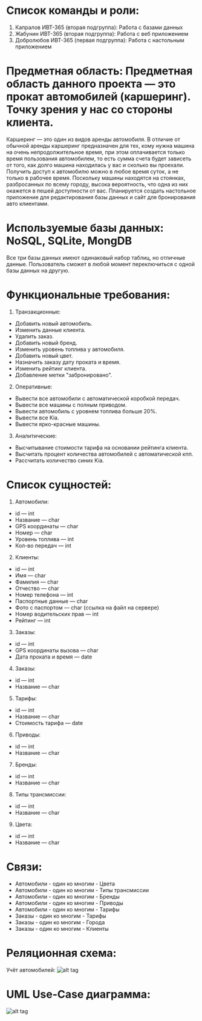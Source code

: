 # Cписок команды и роли:
1. Капралов ИВТ-365 (вторая подгруппа): Работа с базами данных
2. Жабунин ИВТ-365 (вторая подгруппа): Работа с веб приложением
3. Добролюбов ИВТ-365 (первая подгруппа): Работа с настольным приложением

# Предметная область: Предметная область данного проекта — это прокат автомобилей (каршеринг). Точку зрения у нас со стороны клиента.
Каршеринг — это один из видов аренды автомобиля. В отличие от обычной аренды каршеринг предназначен для тех, кому нужна машина на очень непродолжительное время, при этом оплачивается только время пользования автомобилем, то есть сумма счета будет зависеть от того, как долго машина находилась у вас и сколько вы проехали. Получить доступ к автомобилю можно в любое время суток, а не только в рабочее время. Поскольку машины находятся на стоянках, разбросанных по всему городу, высока вероятность, что одна из них окажется в пешей доступности от вас.
Планируется создать настольное приложение для редактирования базы данных и сайт для бронирования авто клиентами.

# Используемые базы данных: NoSQL, SQLite, MongDB
Все три базы данных имеют одинаковый набор таблиц, но отличные данные. Пользователь сможет в любой момент переключиться с одной базы данных на другую.

# Функциональные требования:
1. Транзакционные:
* Добавить новый автомобиль.
* Изменить данные клиента.
* Удалить заказ.
* Добавить новый бренд.
* Изменить уровень топлива у автомобиля.
* Добавить новый цвет.
* Назначить заказу дату проката и время.
* Изменить рейтинг клиента.
* Добавление метки "забронировано".
2. Оперативные:
* Вывести все автомобили с автоматической коробкой передач.
* Вывести все машины с полным приводом.
* Вывести автомобиль с уровнем топлива больше 20%.
* Вывести все Kia.
* Вывести ярко-красные машины.
3. Аналитические:
* Высчитывание стоимости тарифа на основании рейтинга клиента.
* Высчитать процент количества автомобилей с автоматической кпп.
* Рассчитать количество синих Kia.

# Список сущностей:
1. Автомобили:
* id — int
* Название — char
* GPS координаты — char
* Номер — char
* Уровень топлива — int
* Кол-во передач — int
2. Клиенты:
* id — int
* Имя — char
* Фамилия — char
* Отчество — char
* Номер телефона — int
* Паспортные данные — char
* Фото с паспортом — char (ссылка на файл на сервере)
* Номер водительских прав — int
* Рейтинг — int
3. Заказы:
* id — int
* GPS координаты вызова — char
* Дата проката и время — date
4. Заказы:
* id — int
* Название — char
5. Тарифы:
* id — int
* Название — char
* Стоимость тарифа — date
6. Приводы:
* id — int
* Название — char
7. Бренды:
* id — int
* Название — char
8. Типы трансмиссии:
* id — int
* Название — char
9. Цвета:
* id — int
* Название — char

# Связи:
* Автомобили - один ко многим - Цвета
* Автомобили - один ко многим - Типы трансмиссии
* Автомобили - один ко многим - Бренды
* Автомобили - один ко многим - Приводы
* Автомобили - один ко многим - Тарифы
* Заказы - один ко многим - Тарифы
* Заказы - один ко многим - Города
* Заказы - один ко многим - Клиенты

# Реляционная схема:
Учёт автомобилей:
![alt tag](https://sun9-30.userapi.com/impg/8yA_ahn7WiMWbU0qy9lskfjcpXsv5QBHI6cySw/SBT2chP8G3A.jpg?size=1437x649&quality=96&sign=4ced54730ab013ddaf57afcd6a3bf5de&type=album)
# UML Use-Case диаграмма: 
![alt tag](https://sun9-20.userapi.com/impg/xSm6JcvnS8Khi4089h4X_FRRedFUsE08giTtSQ/Rpb5QyqvnBc.jpg?size=483x542&quality=96&sign=00ddf7ba4b5795e06b81b7092721460c&type=album)
